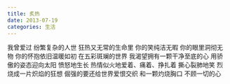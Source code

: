 ```yaml
---
title: 炙热
date: 2013-07-19
categories: 生活
---
```


我曾爱过
纷繁复杂的人世<!--more-->
狂热又无常的生命里
你的笑纯洁无暇
你的眼里洞彻无物
你的怀抱依旧温暖如初
在五彩斑斓的世界
我渴望拥有一颗干净至底的心
用骄傲的姿态迎向太阳
愤怒地生长
热情似火地爱着、痛着、挣扎着
撕心裂肺地笑
烈烧成一片炽焰的狂想
倔强的要还给世界爱恨交织
和一颗灼烧胸口
不顾一切的心